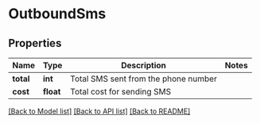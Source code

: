 # OutboundSms


## Properties
Name | Type | Description | Notes
------------ | ------------- | ------------- | -------------
**total** | **int** | Total SMS sent from the phone number | 
**cost** | **float** | Total cost for sending SMS | 

[[Back to Model list]](../../README.md#models) [[Back to API list]](../../README.md#available-methods) [[Back to README]](../../README.md)


